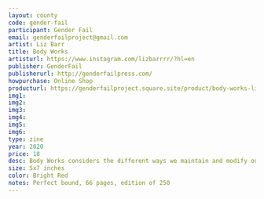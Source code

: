 ```yaml
---
layout: county 
code: gender-fail
participant: Gender Fail
email: genderfailproject@gmail.com
artist: Liz Barr
title: Body Works
artisturl: https://www.instagram.com/lizbarrrr/?hl=en
publisher: GenderFail
publisherurl: http://genderfailpress.com/
howpurchase: Online Shop
producturl: https://genderfailproject.square.site/product/body-works-liz-barr-/36?cp=true&sa=false&sbp=false&q=false&category_id=2
img1: 
img2: 
img3: 
img4: 
img5: 
img6: 
type: zine
year: 2020
price: 18
desc: Body Works considers the different ways we maintain and modify our bodies for the sake of either living up to or rejecting cultural standards. Which ways are visible, which are accessible, or necessary, or safe?, , For the 4th edition Barr states-, , In the three years since Body Works was first published, Rihanna launched Fenty Beauty with an unprecedented 50 shades of foundation, pushing its competitors to be more inclusive of darker skin tones; Kylie Jenner became the youngest “self-made” billionaire with her “lip kits,” which help her fans recreate the look of her famously medically-enhanced lips; and Kim Kardashian has come out with a line of body foundation and a line of shapewear, or as she calls it, “solutionwear.”
size: 5x7 inches
color: Bright Red
notes: Perfect bound, 66 pages, edition of 250
---
```

